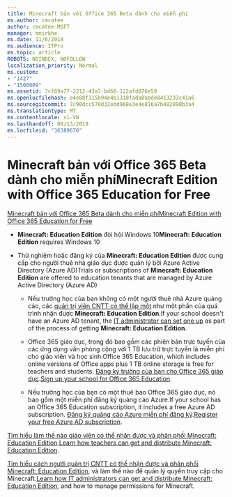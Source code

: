 ```yaml
---
title: Minecraft bản với Office 365 Beta dành cho miễn phí
ms.author: cmcatee
author: cmcatee-MSFT
manager: mnirkhe
ms.date: 11/6/2018
ms.audience: ITPro
ms.topic: article
ROBOTS: NOINDEX, NOFOLLOW
localization_priority: Normal
ms.custom:
- "1427"
- "1500009"
ms.assetid: 7cf69a77-2212-43a7-bd68-122afd876e59
ms.openlocfilehash: e4e88f315b94e4b1318fada8abde8413233c41a6
ms.sourcegitcommit: 7c90dcc570d32ebd968e3e4e816a7b482890b3a4
ms.translationtype: MT
ms.contentlocale: vi-VN
ms.lasthandoff: 08/13/2019
ms.locfileid: "36389670"
---
```

# <a name="minecraft-edition-with-office-365-education-for-free"></a><span data-ttu-id="ba260-102">Minecraft bản với Office 365 Beta dành cho miễn phí</span><span class="sxs-lookup"><span data-stu-id="ba260-102">Minecraft Edition with Office 365 Education for Free</span></span>

[<span data-ttu-id="ba260-103">Minecraft bản với Office 365 Beta dành cho miễn phí</span><span class="sxs-lookup"><span data-stu-id="ba260-103">Minecraft Edition with Office 365 Education for Free</span></span>](https://docs.microsoft.com/education/windows/get-minecraft-for-education)
  
- <span data-ttu-id="ba260-104">**Minecraft: Education Edition** đòi hỏi Windows 10</span><span class="sxs-lookup"><span data-stu-id="ba260-104">**Minecraft: Education Edition** requires Windows 10</span></span>

- <span data-ttu-id="ba260-105">Thử nghiệm hoặc đăng ký của **Minecraft: Education Edition** được cung cấp cho người thuê nhà giáo dục được quản lý bởi Azure Active Directory (Azure AD)</span><span class="sxs-lookup"><span data-stu-id="ba260-105">Trials or subscriptions of **Minecraft: Education Edition** are offered to education tenants that are managed by Azure Active Directory (Azure AD)</span></span>

  - <span data-ttu-id="ba260-106">Nếu trường học của bạn không có một người thuê nhà Azure quảng cáo, các [quản trị viên CNTT có thể lập một](https://docs.microsoft.com/education/windows/school-get-minecraft) như một phần của quá trình nhận được **Minecraft: Education Edition**.</span><span class="sxs-lookup"><span data-stu-id="ba260-106">If your school doesn't have an Azure AD tenant, the [IT administrator can set one up](https://docs.microsoft.com/education/windows/school-get-minecraft) as part of the process of getting **Minecraft: Education Edition**.</span></span>

  - <span data-ttu-id="ba260-107">Office 365 giáo dục, trong đó bao gồm các phiên bản trực tuyến của các ứng dụng văn phòng cộng với 1 TB lưu trữ trực tuyến là miễn phí cho giáo viên và học sinh.</span><span class="sxs-lookup"><span data-stu-id="ba260-107">Office 365 Education, which includes online versions of Office apps plus 1 TB online storage is free for teachers and students.</span></span> <span data-ttu-id="ba260-108">[Đăng ký trường của bạn cho Office 365 giáo dục](https://products.office.com/academic/office-365-education-plan).</span><span class="sxs-lookup"><span data-stu-id="ba260-108">[Sign up your school for Office 365 Education](https://products.office.com/academic/office-365-education-plan).</span></span>

  - <span data-ttu-id="ba260-109">Nếu trường học của bạn có một thuê bao Office 365 giáo dục, nó bao gồm một miễn phí đăng ký quảng cáo Azure.</span><span class="sxs-lookup"><span data-stu-id="ba260-109">If your school has an Office 365 Education subscription, it includes a free Azure AD subscription.</span></span> <span data-ttu-id="ba260-110">[Đăng ký quảng cáo Azure miễn phí đăng ký](https://msdn.microsoft.com/library/windows/hardware/mt703369%28v=vs.85%29.aspx).</span><span class="sxs-lookup"><span data-stu-id="ba260-110">[Register your free Azure AD subscription](https://msdn.microsoft.com/library/windows/hardware/mt703369%28v=vs.85%29.aspx).</span></span>

<span data-ttu-id="ba260-111">[Tìm hiểu làm thế nào giáo viên có thể nhận được và phân phối Minecraft: Education Edition](https://docs.microsoft.com/education/windows/teacher-get-minecraft).</span><span class="sxs-lookup"><span data-stu-id="ba260-111">[Learn how teachers can get and distribute Minecraft: Education Edition](https://docs.microsoft.com/education/windows/teacher-get-minecraft).</span></span>
  
<span data-ttu-id="ba260-112">[Tìm hiểu cách người quản trị CNTT có thể nhận được và phân phối Minecraft: Education Edition](https://docs.microsoft.com/education/windows/school-get-minecraft), và làm thế nào để quản lý quyền truy cập cho Minecraft.</span><span class="sxs-lookup"><span data-stu-id="ba260-112">[Learn how IT administrators can get and distribute Minecraft: Education Edition](https://docs.microsoft.com/education/windows/school-get-minecraft), and how to manage permissions for Minecraft.</span></span>